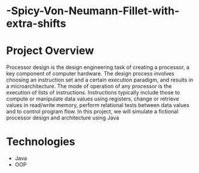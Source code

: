 # -Spicy-Von-Neumann-Fillet-with-extra-shifts

# Project Overview
Processor design is the design engineering task of creating a processor, a key component of computer
hardware. The design process involves choosing an instruction set and a certain execution paradigm,
and results in a microarchitecture. The mode of operation of any processor is the execution of lists of
instructions. Instructions typically include those to compute or manipulate data values using registers,
change or retrieve values in read/write memory, perform relational tests between data values and to
control program flow.
In this project, we will simulate a fictional processor design and architecture using Java

# Technologies
  + Java
  + OOP
